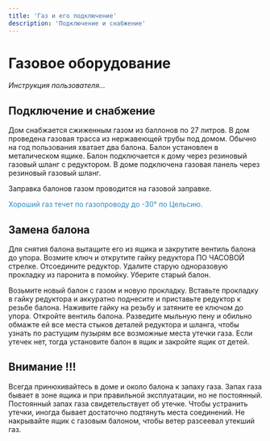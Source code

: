 ```yaml
---
title: 'Газ и его подключение'
description: 'Подключение и снабжение'
---
```


<div class="navi"><nav id="navi"><!-- js --></nav></div>

# Газовое оборудование

_Инструкция пользователя…_

## Подключение и снабжение

Дом снабжается сжиженным газом из баллонов по 27 литров. В дом проведена газовая трасса из нержавеющей трубы под домом. Обычно на год пользования хватает два балона. Балон установлен в металическом ящике. Балон подключается к дому через резиновый газовый шланг с редуктором. В доме подключена газовая панель через резиновый газовый шланг.

Заправка балонов газом проводится на газовой заправке.

<span style="color: #2C87BF;">Хороший газ течет по газопроводу до -30° по Цельсию.</span>

## Замена балона

Для снятия балона вытащите его из ящика и закрутите вентиль балона до упора. Возмите ключ и открутите гайку редуктора ПО ЧАСОВОЙ стрелке. Отсоедините редуктор. Удалите старую одноразовую прокладку из паронита в помойку. Уберите старый балон.

Возьмите новый балон с газом и новую прокладку. Вставьте прокладку в гайку редуктора и аккуратно поднесите и приставьте редуктор к резьбе балона. Наживите гайку на резьбу и затяните ее ключом до упора. Откройте вентиль балона. Разведите мыльную пену и обильно обмажте ей все места стыков деталей редуктора и шланга, чтобы узнать по растущим пузырям все возможные места утечки газа. Если утечек нет, тогда установите балон в ящик и закройте ящик от детей.

## Внимание !!!

Всегда принюхивайтесь в доме и около балона к запаху газа. Запах газа бывает в зоне ящика и при правильной эксплуатации, но не постоянный. Постоянный запах газа свидетельствует об утечке. Чтобы устранить утечки, иногда бывает достаточно подтянуть места соединений. Не накрывайте ящик с газовым балоном, чтобы ветер разсеевал утекший газ.

<script src="assets/js/navi.js"></script>




